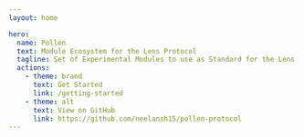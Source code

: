```yaml
---
layout: home

hero:
  name: Pollen
  text: Module Ecosystem for the Lens Protocol
  tagline: Set of Experimental Modules to use as Standard for the Lens Protocol
  actions:
    - theme: brand
      text: Get Started
      link: /getting-started
    - theme: alt
      text: View on GitHub
      link: https://github.com/neelansh15/pollen-protocol
---
```


<style>
:root {
  --vp-home-hero-name-color: transparent;
  --vp-home-hero-name-background: -webkit-linear-gradient(120deg, #35db9a, #42b083);
}
</style>

